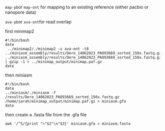 ```map-pb```or ```map-ont``` for mapping to an existing reference (either pacbio or nanopore data)

```ava-pb```or ```ava-ont```for read overlap

first minimap2
```
#!/bin/bash
date
 ../minimap2/./minimap2 -x ava-ont -t8 ../miniasm_assembly/results/Dere_14062023_PAO93669_sorted_150x.fastq.gz ../miniasm_assembly/results/Dere_14062023_PAO93669_sorted_150x.fastq.gz | gzip -1 > ../minimap_output/minimap.paf.gz
date
```

then miniasm
```
#!/bin/bash
date
../miniasm/./miniasm -f /results/Dere_14062023_PAO93669_sorted_150x.fastq.gz /home/sarah/minimap_output/minimap.paf.gz > miniasm.gfa
date
```
then create a .fasta file from the .gfa file
```
awk '/^S/{print ">"$2"\n"$3}' miniasm.gfa > miniasm.fasta
```
